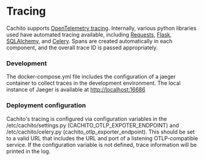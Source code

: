 # Tracing

Cachito supports [OpenTelemetry tracing][1].  Internally, various python libraries used have automated tracing available, including [Requests][2], [Flask][3], [SQLAlchemy][4], and [Celery][5].  Spans are created automatically in each component, and the overall trace ID is passed appropriately. 

### Development

The docker-compose.yml file includes the configuration of a jaeger container to collect traces in the development environment.   The local instance of Jaeger is available at [http://localhost:16686][6]

### Deployment configuration

Cachito's tracing is configured via configuration variables in the /etc/cachito/settings.py (CACHITO_OTLP_EXPOTER_ENDPOINT) and /etc/cachito/celery.py (cachito_otlp_exporter_endpoint). 
This should be set to a valid URL that includes the URL and port of a listening OTLP-compatible service. 
If the configuration variable is not defined, trace information will be printed in the log.



[1]: https://opentelemetry.io/docs/concepts/signals/traces/
[2]: https://pypi.org/project/opentelemetry-instrumentation-requests/
[3]: https://pypi.org/project/opentelemetry-instrumentation-flask/
[4]: https://pypi.org/project/opentelemetry-instrumentation-sqlalchemy/
[5]: https://pypi.org/project/opentelemetry-instrumentation-celery/
[6]: https://localhost:16686/

